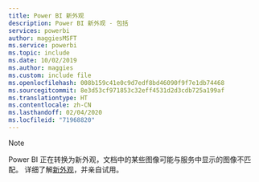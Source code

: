```yaml
---
title: Power BI 新外观
description: Power BI 新外观 - 包括
services: powerbi
author: maggiesMSFT
ms.service: powerbi
ms.topic: include
ms.date: 10/02/2019
ms.author: maggies
ms.custom: include file
ms.openlocfilehash: 008b159c41e0c9d7edf8bd46090f9f7e1db74468
ms.sourcegitcommit: 8e3d53cf971853c32eff4531d2d3cdb725a199af
ms.translationtype: HT
ms.contentlocale: zh-CN
ms.lasthandoff: 02/04/2020
ms.locfileid: "71968820"
---
```

> [!NOTE]
> Power BI 正在转换为新外观，文档中的某些图像可能与服务中显示的图像不匹配。 详细了解[新外观](../service-new-look.md)，并亲自试用。
